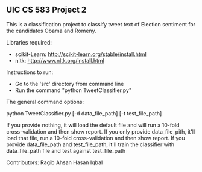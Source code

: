 ## UIC CS 583 Project 2 ##

This is a classification project to classify tweet text of Election sentiment for the candidates Obama and Romeny.

Libraries required:
* scikit-Learn: http://scikit-learn.org/stable/install.html
* nltk: http://www.nltk.org/install.html

Instructions to run:
- Go to the 'src' directory from command line
- Run the command "python TweetClassifier.py"

The general command options:

 python TweetClassifier.py [-d data_file_path] [-t test_file_path]

 If you provide nothing, it will load the default file and will run a 10-fold cross-validation and then show report.
 If you only provide data_file_pith, it'll load that file, run a 10-fold cross-validation and then show report.
 If you provide data_file_path and test_file_path, it'll train the classifier with data_file_path file and test against test_file_path



Contributors:
Ragib Ahsan
Hasan Iqbal